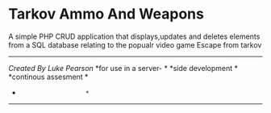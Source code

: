 # Tarkov Ammo And Weapons
A simple PHP CRUD application that displays,updates and deletes elements from a SQL database relating to the popualr video game Escape from tarkov
*************************
*Created By Luke Pearson*
*for use in a server-   *
*side development       *
*continous assesment    *
*                       *
*************************
